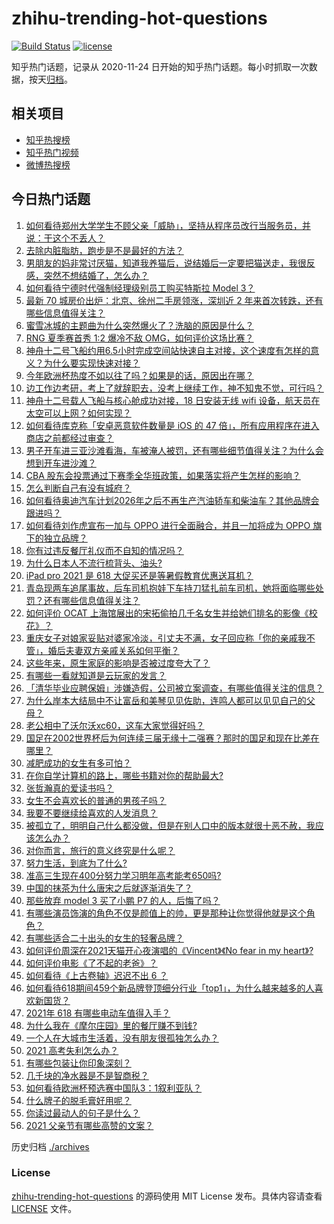 # zhihu-trending-hot-questions

[![Build Status](https://github.com/justjavac/zhihu-trending-hot-questions/workflows/ci/badge.svg?branch=master)](https://github.com/justjavac/zhihu-trending-hot-questions/actions)
[![license](https://img.shields.io/github/license/justjavac/zhihu-trending-hot-questions)](https://github.com/justjavac/zhihu-trending-hot-questions/blob/master/LICENSE)

知乎热门话题，记录从 2020-11-24 日开始的知乎热门话题。每小时抓取一次数据，按天[归档](./archives)。

## 相关项目

- [知乎热搜榜](https://github.com/justjavac/zhihu-trending-top-search)
- [知乎热门视频](https://github.com/justjavac/zhihu-trending-hot-video)
- [微博热搜榜](https://github.com/justjavac/weibo-trending-hot-search)

## 今日热门话题

<!-- BEGIN -->
<!-- 最后更新时间 Sat Jun 19 2021 03:03:59 GMT+0800 (China Standard Time) -->

1. [如何看待郑州大学学生不顾父亲「威胁」，坚持从程序员改行当服务员，并说：干这个不丢人？](https://www.zhihu.com/question/465534726)
2. [去除内脏脂肪，跑步是不是最好的方法？](https://www.zhihu.com/question/427095682)
3. [男朋友的妈非常讨厌猫，知道我养猫后，说结婚后一定要把猫送走，我很反感，突然不想结婚了，怎么办？](https://www.zhihu.com/question/458232041)
4. [如何看待宁德时代强制经理级别员工购买特斯拉 Model 3？](https://www.zhihu.com/question/465498143)
5. [最新 70 城房价出炉：北京、徐州二手房领涨，深圳近 2
   年来首次转跌，还有哪些信息值得关注？](https://www.zhihu.com/question/465523037)
6. [蜜雪冰城的主题曲为什么突然爆火了？洗脑的原因是什么？](https://www.zhihu.com/question/464996660)
7. [RNG 夏季赛首秀 1:2 爆冷不敌 OMG，如何评价这场比赛？](https://www.zhihu.com/question/465769063)
8. [神舟十二号飞船约用6.5小时完成空间站快速自主对接，这个速度有怎样的意义？为什么要实现快速对接？](https://www.zhihu.com/question/465622134)
9. [今年欧洲杯热度不如以往了吗？如果是的话，原因出在哪？](https://www.zhihu.com/question/464561713)
10. [边工作边考研，考上了就辞职去，没考上继续工作，神不知鬼不觉，可行吗？](https://www.zhihu.com/question/324039053)
11. [神舟十二号载人飞船与核心舱成功对接，18 日安装无线 wifi
    设备，航天员在太空可以上网？如何实现？](https://www.zhihu.com/question/465721875)
12. [如何看待库克称「安卓恶意软件数量是 iOS 的 47
    倍」，所有应用程序在进入商店之前都经过审查？](https://www.zhihu.com/question/465597634)
13. [男子开车进三亚沙滩看海，车被淹人被罚，还有哪些细节值得关注？为什么会想到开车进沙滩？](https://www.zhihu.com/question/465091122)
14. [CBA
    股东会投票通过下赛季全华班政策，如果落实将产生怎样的影响？](https://www.zhihu.com/question/465741384)
15. [怎么判断自己有没有城府？](https://www.zhihu.com/question/275606514)
16. [如何看待奥迪汽车计划2026年之后不再生产汽油轿车和柴油车？其他品牌会跟进吗？](https://www.zhihu.com/question/465729299)
17. [如何看待刘作虎宣布一加与 OPPO 进行全面融合，并且一加将成为 OPPO
    旗下的独立品牌？](https://www.zhihu.com/question/465399919)
18. [你有过违反餐厅礼仪而不自知的情况吗？](https://www.zhihu.com/question/465084914)
19. [为什么日本人不流行梳背头、油头?](https://www.zhihu.com/question/335817516)
20. [iPad pro 2021 是 618
    大促买还是等暑假教育优惠送耳机？](https://www.zhihu.com/question/455896469)
21. [青岛现两车追尾事故，后车司机抱娃下车持刀猛扎前车司机，她将面临哪些处罚？还有哪些信息值得关注？](https://www.zhihu.com/question/465539331)
22. [如何评价 OCAT
    上海馆展出的宋拓偷拍几千名女生并给她们排名的影像《校花》？](https://www.zhihu.com/question/464804506)
23. [重庆女子对娘家妥贴对婆家冷淡，引丈夫不满，女子回应称「你的亲戚我不管」，婚后夫妻双方亲戚关系如何平衡？](https://www.zhihu.com/question/465303509)
24. [这些年来，原生家庭的影响是否被过度夸大了？](https://www.zhihu.com/question/465550203)
25. [有哪些一看就知道是云玩家的发言？](https://www.zhihu.com/question/458895664)
26. [「清华毕业应聘保姆」涉嫌造假，公司被立案调查，有哪些值得关注的信息？](https://www.zhihu.com/question/465302863)
27. [为什么岸本大结局中不让富岳和美琴见见佐助，连鸣人都可以见见自己的父母？](https://www.zhihu.com/question/463875382)
28. [老公相中了沃尔沃xc60，这车大家觉得好吗？](https://www.zhihu.com/question/423496101)
29. [国足在2002世界杯后为何连续三届无缘十二强赛？那时的国足和现在比差在哪里？](https://www.zhihu.com/question/465257051)
30. [减肥成功的女生有多可怕？](https://www.zhihu.com/question/286406704)
31. [在你自学计算机的路上，哪些书籍对你的帮助最大?](https://www.zhihu.com/question/421913237)
32. [张哲瀚真的爱读书吗？](https://www.zhihu.com/question/464735151)
33. [女生不会喜欢长的普通的男孩子吗？](https://www.zhihu.com/question/463537285)
34. [我要不要继续给喜欢的人发消息？](https://www.zhihu.com/question/378353180)
35. [被孤立了，明明自己什么都没做，但是在别人口中的版本就很十恶不赦，我应该怎么办？](https://www.zhihu.com/question/462683611)
36. [对你而言，旅行的意义终究是什么呢？](https://www.zhihu.com/question/463033557)
37. [努力生活，到底为了什么?](https://www.zhihu.com/question/463790191)
38. [准高三生现在400分努力学习明年高考能考650吗?](https://www.zhihu.com/question/464324966)
39. [中国的抹茶为什么唐宋之后就逐渐消失了？](https://www.zhihu.com/question/22132630)
40. [那些放弃 model 3 买了小鹏 P7 的人，后悔了吗？](https://www.zhihu.com/question/465497314)
41. [有哪些演员饰演的角色不仅是颜值上的帅，更是那种让你觉得他就是这个角色？](https://www.zhihu.com/question/464498742)
42. [有哪些适合二十出头的女生的轻奢品牌？](https://www.zhihu.com/question/50108354)
43. [如何评价周深在2021天猫开心夜演唱的《Vincent》《No fear in my
    heart》?](https://www.zhihu.com/question/465520401)
44. [如何评价电影《了不起的老爸》？](https://www.zhihu.com/question/452034545)
45. [如何看待《上古卷轴》迟迟不出 6 ？](https://www.zhihu.com/question/428760134)
46. [如何看待618期间459个新品牌登顶细分行业「top1」，为什么越来越多的人喜欢新国货？](https://www.zhihu.com/question/465576651)
47. [2021年 618 有哪些电动车值得入手？](https://www.zhihu.com/question/459895976)
48. [为什么我在《摩尔庄园》里的餐厅赚不到钱?](https://www.zhihu.com/question/464607513)
49. [一个人在大城市生活着，没有朋友很孤独怎么办？](https://www.zhihu.com/question/33276612)
50. [2021 高考失利怎么办？](https://www.zhihu.com/question/463989277)
51. [有哪些包装让你印象深刻？](https://www.zhihu.com/question/465430655)
52. [几千块的净水器是不是智商税？](https://www.zhihu.com/question/312697336)
53. [如何看待欧洲杯预选赛中国队3：1叙利亚队？](https://www.zhihu.com/question/465257936)
54. [什么牌子的脱毛膏好用呢？](https://www.zhihu.com/question/20299398)
55. [你读过最动人的句子是什么？](https://www.zhihu.com/question/457277397)
56. [2021 父亲节有哪些高赞的文案？](https://www.zhihu.com/question/465116511)

<!-- END -->

历史归档 [./archives](./archives)

### License

[zhihu-trending-hot-questions](https://github.com/justjavac/zhihu-trending-hot-questions)
的源码使用 MIT License 发布。具体内容请查看 [LICENSE](./LICENSE) 文件。

